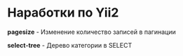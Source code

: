 # Наработки по Yii2  #

**pagesize** - Изменение количество записей в пагинации

**select-tree** - Дерево категории в SELECT

